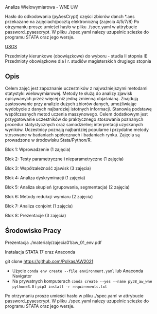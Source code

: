 Analiza Wielowymiarowa - WNE UW

Hasło do odkodowania (pyAesCrypt) części zbiorów danch *.aes przekazane na zajęciach/pocztą elektroniczną (zajecia 4/5/7/8)
Po otrzymaniu prosze umieści hasło w pliku ./spec.yaml w attrybucie password_pyaescrypt.
W pliku ./spec.yaml nalezy uzupelnic sciezke do programu STATA oraz jego wersje.

[USOS](https://usosweb.wne.uw.edu.pl/kontroler.php?_action=actionx:katalog2/przedmioty/pokazPrzedmiot\(prz_kod:2400-M1IiEPKAW\))

Przedmioty kierunkowe (obowiązkowe) do wyboru - studia II stopnia IE  
Przedmioty obowiązkowe dla I r. studiów magisterskich drugiego stopnia  

## Opis

Celem zajęć jest zapoznanie uczestników z najważniejszymi metodami statystyki wielowymiarowej. Metody te służą do analizy zjawisk opisywanych przez więcej niż jedną zmienną objaśnianą. Znajdują zastosowanie przy analizie dużych zbiorów danych, umożliwiając wydobycie z danych najbardziej istotnych informacji. Stanowią podstawę współczesnych metod uczenia maszynowego. Celem dodatkowym jest przygotowanie uczestników do praktycznego stosowania poznanych procedur statystycznych oraz samodzielnej interpretacji uzyskanych wyników. Uczestnicy poznają najbardziej popularne i przydatne metody stosowane w badaniach społecznych i badaniach rynku. Zajęcia są prowadzone w środowisku Stata/Python/R.

Blok 1: Wprowadzenie (1 zajęcia)

Blok 2: Testy parametryczne i nieparametryczne (1 zajęcia)

Blok 3: Współzależność zjawisk (3 zajęcia)

Blok 4: Analiza dyskryminacji (1 zajęcia)

Blok 5: Analiza skupień (grupowania, segmentacja) (2 zajęcia)

Blok 6: Metody redukcji wymiaru (2 zajęcia)

Blok 7: Analiza conjoint (1 zajęcia)

Blok 8: Prezentacje (3 zajęcia)

## Środowisko Pracy

Prezentacja ./materialy/zajecia01/aw_01_env.pdf

Instalacja STATA 17 oraz Anaconda

git clone https://github.com/Polkas/AW2021

- Użycie `conda env create --file environment.yaml` lub Anaconda Navigator
- Na prywatnych komputerach `conda create --yes --name py38_aw_wne python=3.8` i `pip3 install -r requirements.txt`

Po otrzymaniu prosze umieści hasło w pliku ./spec.yaml w attrybucie password_pyaescrypt.
W pliku ./spec.yaml nalezy uzupelnic sciezke do programu STATA oraz jego wersje.